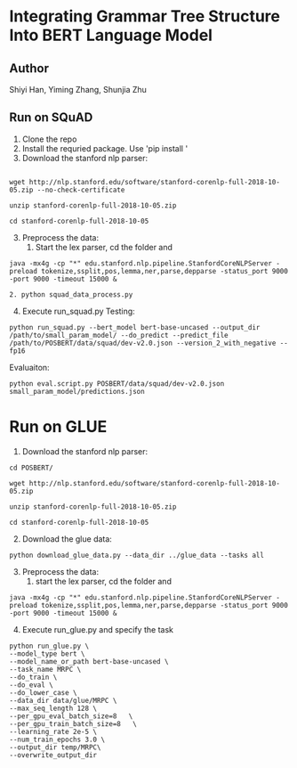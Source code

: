 # Integrating Grammar Tree Structure Into BERT Language Model

## Author
Shiyi Han, Yiming Zhang, Shunjia Zhu

## Run on SQuAD
1. Clone the repo
2. Install the requried package. Use 'pip install <package>'
2. Download the stanford nlp parser:

```cd POSBERT/

wget http://nlp.stanford.edu/software/stanford-corenlp-full-2018-10-05.zip --no-check-certificate

unzip stanford-corenlp-full-2018-10-05.zip

cd stanford-corenlp-full-2018-10-05
```

3. Preprocess the data:
    1. Start the lex parser, cd the folder and 
```
java -mx4g -cp "*" edu.stanford.nlp.pipeline.StanfordCoreNLPServer -preload tokenize,ssplit,pos,lemma,ner,parse,depparse -status_port 9000 -port 9000 -timeout 15000 &
```
    2. python squad_data_process.py

4. Execute run_squad.py
Testing:

```
python run_squad.py --bert_model bert-base-uncased --output_dir /path/to/small_param_model/ --do_predict --predict_file /path/to/POSBERT/data/squad/dev-v2.0.json --version_2_with_negative --fp16
```

Evaluaiton: 

```
python eval.script.py POSBERT/data/squad/dev-v2.0.json small_param_model/predictions.json
```

# Run on GLUE
1. Download the stanford nlp parser:

```
cd POSBERT/

wget http://nlp.stanford.edu/software/stanford-corenlp-full-2018-10-05.zip

unzip stanford-corenlp-full-2018-10-05.zip

cd stanford-corenlp-full-2018-10-05
```

2. Download the glue data:

```
python download_glue_data.py --data_dir ../glue_data --tasks all
```

3. Preprocess the data:
    1. start the lex parser, cd the folder and 
```
java -mx4g -cp "*" edu.stanford.nlp.pipeline.StanfordCoreNLPServer -preload tokenize,ssplit,pos,lemma,ner,parse,depparse -status_port 9000 -port 9000 -timeout 15000 &
```
    
4. Execute run_glue.py and specify the task
```
python run_glue.py \
--model_type bert \
--model_name_or_path bert-base-uncased \
--task_name MRPC \
--do_train \
--do_eval \
--do_lower_case \
--data_dir data/glue/MRPC \
--max_seq_length 128 \
--per_gpu_eval_batch_size=8   \
--per_gpu_train_batch_size=8   \
--learning_rate 2e-5 \
--num_train_epochs 3.0 \
--output_dir temp/MRPC\
--overwrite_output_dir
```